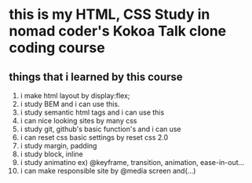 # this is my HTML, CSS Study in nomad coder's Kokoa Talk clone coding course


## things that i learned by this course

1. i make html layout by display:flex;
2. i study BEM and i can use this.
3. i study semantic html tags and i can use this
4. i can nice looking sites by many css
5. i study git, github's basic function's and i can use
6. i can reset css basic settings by reset css 2.0
7. i study margin, padding
8. i study block, inline
9. i study animatino ex) @keyframe, transition, animation, ease-in-out...
10. i can make responsible site by @media screen and(...)

